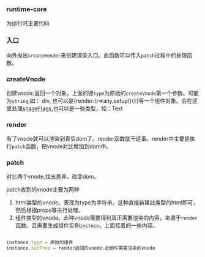 ### runtime-core

为运行时主要代码

### 入口

向外抛出`createRender`来创建渲染入口。此函数可以传入`patch`过程中的处理函数。





### createVnode

创建vnode,返回一个对象，上面的键`type`为原始的`createVnode`第一个参数。可能为`string`,如： div,
也可以是{render:()=>any,setup(){}}等一个组件对象。会在这里处理[shageFlags](./%E6%8C%89%E4%BD%8D%E8%BF%90%E7%AE%97%E7%AC%A6.md),也可以是一些类型，如：Text


### render

有了vnode就可以渲染到真实dom了。render函数就干这事。render中主要是执行`patch`函数，把vnode对比增加到dom中。


### patch

对比两个vnode,找出差异，改变dom。

patch收到的vnode主要为两种
1. html类型的vnode。表现为type为字符串。这种直接新建此类型的html即可，然后根据props等进行处理。
2. 组件类型的vnode。此种vnode需要得到真正需要渲染的内容，来源于`render`函数。且需要生成组件实例`instnce`，上面挂着的一些内容。

```js

instance.type = 原始的组件
instance.subTree = render返回的vnode,此组件需要渲染的vnode

```


